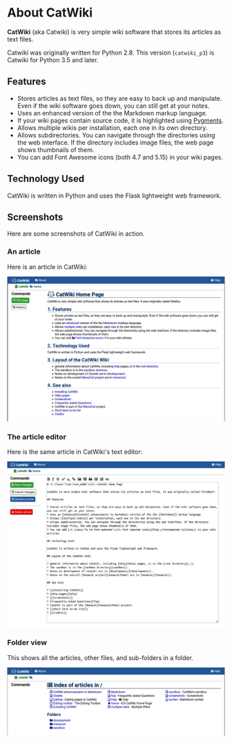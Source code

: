 # About CatWiki 

**CatWiki** (aka Catwiki) is very simple wiki software that stores its articles as text files.

Catwiki was originally written for Python 2.8. This version (`catwiki_p3`) is Catwiki for 
Python 3.5 and later.

## Features

* Stores articles as text files, so they are easy to back up and manipulate. Even if the wiki software goes down, you can still get at your notes.
* Uses an enhanced version of the the Markdown markup language. 
* If your wiki pages contain source code, it is highlighted using [Pygments](https://pygments.org/).
* Allows multiple wikis per installation, each one in its own directory.
* Allows subdirectories. You can navigate through the directories using the web interface. If the directory includes image files, the web page shows thumbnails of them.
* You can add Font Awesome icons (both 4.7 and 5.15) in your wiki pages.

## Technology Used

CatWiki is written in Python and uses the Flask lightweight web framework.

## Screenshots

Here are some screenshots of CatWiki in action.

### An article

Here is an article in CatWiki:

![](data/catwiki/article.png)

### The article editor

Here is the same article in CatWiki's text editor:

![](data/catwiki/article_editor.png)

### Folder view

This shows all the articles, other files, and sub-folders in a folder.

![](data/catwiki/folder_view.png)

